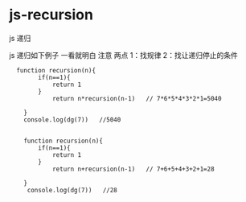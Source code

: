 # js-recursion
js 递归

  js 递归如下例子 一看就明白
   注意  两点 1：找规律    2：找让递归停止的条件
  
      function recursion(n){
        	if(n==1){
        		return 1
        	}
        		return n*recursion(n-1)   // 7*6*5*4*3*2*1=5040

        }
	  	console.log(dg(7))   //5040


        function recursion(n){
        	if(n==1){
        		return 1
        	}
        		return n+recursion(n-1)   // 7+6+5+4+3+2+1=28

        }
	  	 console.log(dg(7))   //28






